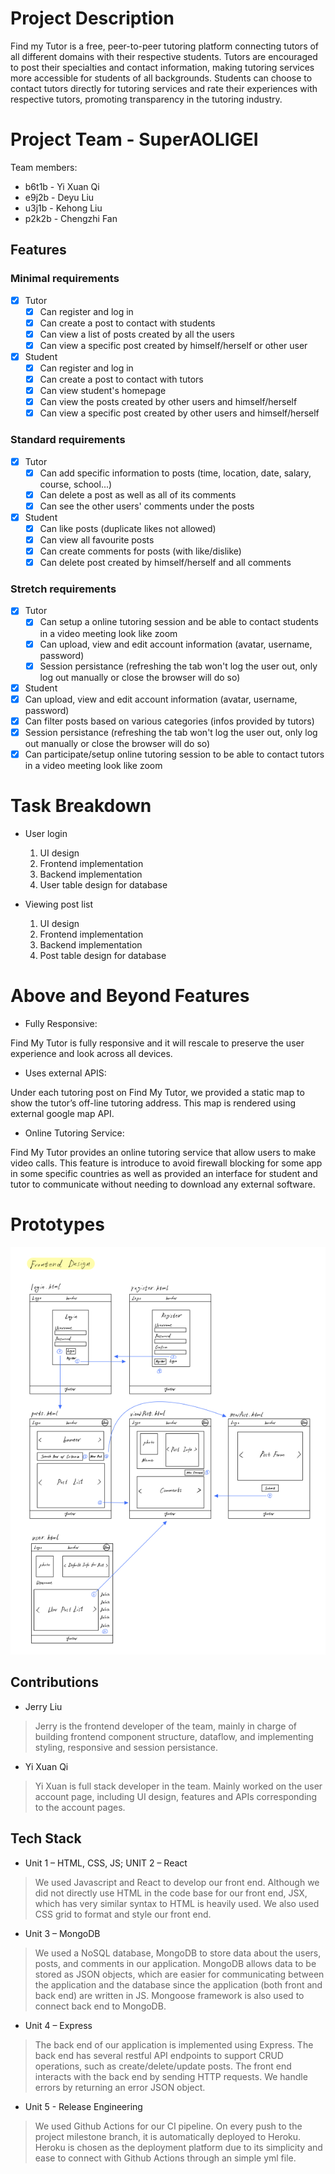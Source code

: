 # Project Description

Find my Tutor is a free, peer-to-peer tutoring platform connecting tutors of all different domains with their respective students. Tutors are encouraged to post their specialties and contact information, making tutoring services more accessible for students of all backgrounds. Students can choose to contact tutors directly for tutoring services and rate their experiences with respective tutors, promoting transparency in the tutoring industry.

# Project Team - SuperAOLIGEI

Team members:
* b6t1b - Yi Xuan Qi
* e9j2b - Deyu Liu
* u3j1b - Kehong Liu
* p2k2b - Chengzhi Fan

<!-- # Project Task Requirements

Minimal Requirements:
* User login
* User register
* Viewing post list
* Viewing a specific post

Standard Requirements:
* Creating a new post
* Commenting on a post
* Posts management for a user
* Deleting a post owned by a user

Stretch Requirements:
* Filtering posts by specified criteria, such as course number.
* Providing a sharing system of study resources -->

## Features

### Minimal requirements

- [x] Tutor
  - [x] Can register and log in
  - [x] Can create a post to contact with students
  - [x] Can view a list of posts created by all the users
  - [x] Can view a specific post created by himself/herself or other user

- [x] Student
  - [x] Can register and log in
  - [x] Can create a post to contact with tutors
  - [x] Can view student's homepage
  - [x] Can view the posts created by other users and himself/herself
  - [x] Can view a specific post created by other users and himself/herself

### Standard requirements

- [x] Tutor
    - [x] Can add specific information to posts (time, location, date, salary, course, school...)
    - [x] Can delete a post as well as all of its comments
    - [x] Can see the other users' comments under the posts 

- [x] Student
  - [x] Can like posts (duplicate likes not allowed)
  - [x] Can view all favourite posts 
  - [x] Can create comments for posts (with like/dislike)
  - [x] Can delete post created by himself/herself and all comments 
 
### Stretch requirements

- [x] Tutor
  - [x] Can setup a online tutoring session and be able to contact students in a video meeting look like zoom
  - [x] Can upload, view and edit account information (avatar, username, password)
  - [x] Session persistance (refreshing the tab won't log the user out, only log out manually or close the browser will do so) 

- [x]  Student
  - [x] Can upload, view and edit account information (avatar, username, password)
  - [x] Can filter posts based on various categories (infos provided by tutors)
  - [x] Session persistance (refreshing the tab won't log the user out, only log out manually or close the browser will do so) 
  - [x] Can participate/setup online tutoring session to be able to contact tutors in a video meeting look like zoom

# Task Breakdown

* User login
    1. UI design
    2. Frontend implementation
    3. Backend implementation
    4. User table design for database

* Viewing post list
    1. UI design
    2. Frontend implementation
    3. Backend implementation
    4. Post table design for database

# Above and Beyond Features
* Fully Responsive: 

Find My Tutor is fully responsive and it will rescale to preserve the user experience and look across all devices.

* Uses external APIS:

Under each tutoring post on Find My Tutor, we provided a static map to show the tutor’s off-line tutoring address. This map is rendered using external google map API.

* Online Tutoring Service:

Find My Tutor provides an online tutoring service that allow users to make video calls. This feature is introduce to avoid firewall blocking for some app in some specific countries as well as provided an interface for student and tutor to communicate without needing to download any external software.  


# Prototypes

![Image of prototypes](Project%20Requirements/prototypes.png)


## Contributions

- Jerry Liu

> Jerry is the frontend developer of the team, mainly in charge of building frontend component structure, dataflow, and implementing styling, responsive and session persistance.

- Yi Xuan Qi

> Yi Xuan is full stack developer in the team. Mainly worked on the user account page, including UI design, features and APIs corresponding to the account pages.


## Tech Stack 
- Unit 1 – HTML, CSS, JS; UNIT 2 – React
> We used Javascript and React to develop our front end. Although we did not directly use HTML in the code base for our front end, JSX, which has very similar syntax to HTML is heavily used. We also used CSS grid to format and style our front end.
- Unit 3 – MongoDB
> We used a NoSQL database, MongoDB to store data about the users, posts, and comments in our application. MongoDB allows data to be stored as JSON objects, which are easier for communicating between the application and the database since the application (both front and back end) are written in JS. Mongoose framework is also used to connect back end to MongoDB.
- Unit 4 – Express
> The back end of our application is implemented using Express. The back end has several restful API endpoints to support CRUD operations, such as create/delete/update posts. The front end interacts with the back end by sending HTTP requests. We handle errors by returning an error JSON object.
- Unit 5 - Release Engineering
> We used Github Actions for our CI pipeline. On every push to the project milestone branch, it is automatically deployed to Heroku. Heroku is chosen as the deployment platform due to its simplicity and ease to connect with Github Actions through an simple yml file.
